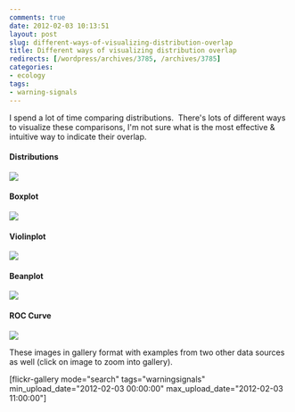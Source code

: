 ```yaml
---
comments: true
date: 2012-02-03 10:13:51
layout: post
slug: different-ways-of-visualizing-distribution-overlap
title: Different ways of visualizing distribution overlap
redirects: [/wordpress/archives/3785, /archives/3785]
categories:
- ecology
tags:
- warning-signals
---
```




I spend a lot of time comparing distributions.  There's lots of different ways to visualize these comparisons, I'm not sure what is the most effective & intuitive way to indicate their overlap.


#### Distributions


![]( http://farm8.staticflickr.com/7159/6812863339_b757c2f54b_o.png )



#### Boxplot


![]( http://farm8.staticflickr.com/7035/6812863299_a99d0ea040_o.png )



#### Violinplot


![]( http://farm8.staticflickr.com/7020/6812863493_35aec6434d_o.png )



#### Beanplot


![]( http://farm8.staticflickr.com/7154/6812863275_7d96bebf1f_o.png )



#### ROC Curve


![]( http://farm8.staticflickr.com/7032/6812863387_fffa882deb_o.png )




These images in gallery format with examples from two other data sources as well (click on image to zoom into gallery).





[flickr-gallery mode="search" tags="warningsignals" min_upload_date="2012-02-03 00:00:00" max_upload_date="2012-02-03 11:00:00"]






